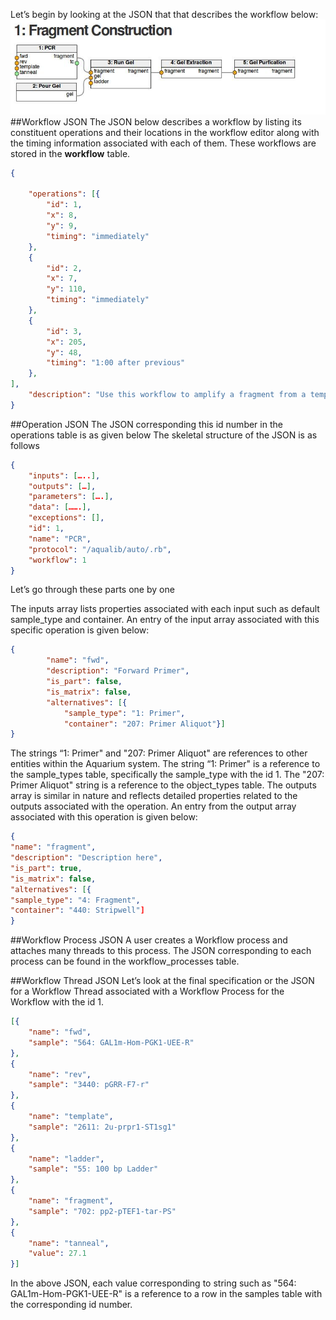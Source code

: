 Let’s begin by looking at the JSON that that describes the workflow below:
![Fragment Construction Workflow](images/JSON/workflow_fragment_construction.jpeg)
##Workflow JSON 
The JSON below describes a workflow by listing its constituent operations and their locations in the workflow editor along with the timing information associated with each of them. These workflows are stored in the **workflow** table.
```json
{

	"operations": [{
		"id": 1,
		"x": 8,
		"y": 9,
		"timing": "immediately"
	},
	{
		"id": 2,
		"x": 7,
		"y": 110,
		"timing": "immediately"
	},
	{
		"id": 3,
		"x": 205,
		"y": 48,
		"timing": "1:00 after previous"
	},
],
	"description": "Use this workflow to amplify a fragment from a template using PCR; run it in a gel; extract it; and purify it."
}

```
##Operation JSON
The JSON corresponding this id number in the operations table is as given below
The skeletal structure of the JSON is as follows
```json
{
	"inputs": […..],
	"outputs": […],
	"parameters": [….],
	"data": […….],
	"exceptions": [],
	"id": 1,
	"name": "PCR",
	"protocol": "/aqualib/auto/.rb",
	"workflow": 1
}
```
Let’s go through these parts one by one

The inputs array lists properties associated with each input such as default sample_type and container. An entry of the input array associated with this specific operation is given below:
```json
{
		"name": "fwd",
		"description": "Forward Primer",
		"is_part": false,
		"is_matrix": false,
		"alternatives": [{
			"sample_type": "1: Primer",
			"container": "207: Primer Aliquot"}]
}
```
The strings “1: Primer" and "207: Primer Aliquot" are references to other entities within the Aquarium system. The string “1: Primer" is a reference to the sample_types table, specifically the sample_type with the id 1. The "207: Primer Aliquot" string is a reference to the object_types table.
The outputs array is similar in nature and reflects detailed properties related to the outputs associated with the operation. An entry from the output array associated with this operation is given below:
```json
{
"name": "fragment",
"description": "Description here",
"is_part": true,
"is_matrix": false,
"alternatives": [{
"sample_type": "4: Fragment",
"container": "440: Stripwell"]
}

```
##Workflow Process JSON
A user creates a Workflow process and attaches many threads to this process. The JSON corresponding to each process can be found in the workflow_processes table.

##Workflow Thread JSON
Let’s look at the final specification or the JSON for a Workflow Thread associated with a Workflow Process for the Workflow with the id 1.
```json
[{
	"name": "fwd",
	"sample": "564: GAL1m-Hom-PGK1-UEE-R"
},
{
	"name": "rev",
	"sample": "3440: pGRR-F7-r"
},
{
	"name": "template",
	"sample": "2611: 2u-prpr1-ST1sg1"
},
{
	"name": "ladder",
	"sample": "55: 100 bp Ladder"
},
{
	"name": "fragment",
	"sample": "702: pp2-pTEF1-tar-PS"
},
{
	"name": "tanneal",
	"value": 27.1
}]

```
In the above JSON, each value corresponding to string such as "564: GAL1m-Hom-PGK1-UEE-R" is a reference to a row in the samples table with the corresponding id number.
